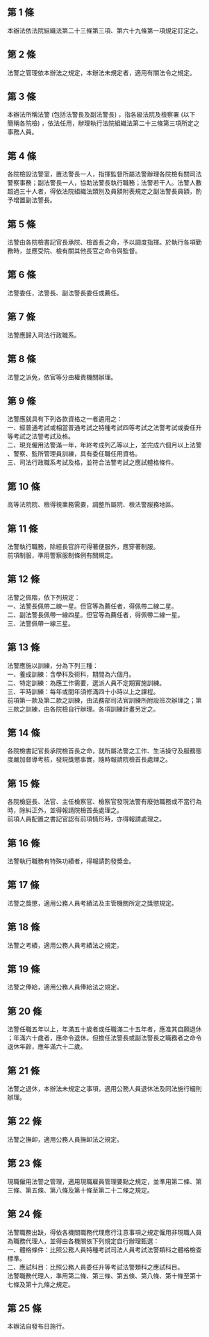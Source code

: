第 1 條
-------
本辦法依法院組織法第二十三條第三項、第六十九條第一項規定訂定之。

第 2 條
-------
法警之管理依本辦法之規定，本辦法未規定者，適用有關法令之規定。

第 3 條
-------
本辦法所稱法警 (包括法警長及副法警長) ，指各級法院及檢察署 (以下  
簡稱各院檢) ，依法任用，辦理執行法院組織法第二十三條第三項所定之  
事務人員。

第 4 條
-------
各院檢設法警室，置法警長一人，指揮監督所屬法警辦理各院檢有關司法  
警察事務；副法警長一人，協助法警長執行職務；法警若干人。法警人數  
超過三十人者，得依法院組織法類別及員額附表規定之副法警長員額，酌  
予增置副法警長。

第 5 條
-------
法警由各院檢書記官長承院、檢首長之命，予以調度指揮。於執行各項勤  
務時，並應受院、檢有關其他長官之命令與監督。

第 6 條
-------
法警委任，法警長、副法警長委任或薦任。

第 7 條
-------
法警應歸入司法行政職系。

第 8 條
-------
法警之派免，依官等分由權責機關辦理。

第 9 條
-------
法警應就具有下列各款資格之一者遴用之：  
一、經普通考試或相當普通考試之特種考試四等考試之法警考試或委任升  
    等考試之法警考試及格。  
二、現充僱用法警滿一年，年終考成列乙等以上，並完成六個月以上法警  
    、警察、監所管理員訓練，具有委任職任用資格。  
三、司法行政職系考試及格，並符合法警考試之應試體格條件。

第 10 條
--------
高等法院院、檢得視業務需要，調整所屬院、檢法警服務地區。

第 11 條
--------
法警執行職務，除經長官許可得著便服外，應穿著制服。  
前項制服，準用警察服制條例有關規定。

第 12 條
--------
法警之佩階，依下列規定：  
一、法警長佩帶二線一星。但官等為薦任者，得佩帶二線二星。  
二、副法警長佩帶一線四星。但官等為薦任者，得佩帶二線一星。  
三、法警佩帶一線三星。

第 13 條
--------
法警應施以訓練，分為下列三種：  
一、養成訓練：含學科及術科，期間為六個月。  
二、特定訓練：為應工作需要，選派人員不定期實施訓練。  
三、平時訓練：每年或間年須修滿四十小時以上之課程。  
前項第一款及第二款之訓練，由法務部司法官訓練所附設班次辦理之；第  
三款之訓練，由各院檢自行辦理。各項訓練計畫另定之。

第 14 條
--------
各院檢書記官長承院檢首長之命，就所屬法警之工作、生活操守及服務態  
度嚴加督導考核，發現獎懲事實，隨時報請院檢首長處理之。

第 15 條
--------
各院檢庭長、法官、主任檢察官、檢察官發現法警有廢弛職務或不當行為  
時，除糾正外，並得報請院檢首長處理之。  
前項人員配置之書記官認有前項情形時，亦得報請處理之。

第 16 條
--------
法警執行職務有特殊功績者，得報請酌發獎金。

第 17 條
--------
法警之獎懲，適用公務人員考績法及主管機關所定之獎懲規定。

第 18 條
--------
法警之考績，適用公務人員考績法之規定。

第 19 條
--------
法警之俸給，適用公務人員俸給法之規定。

第 20 條
--------
法警任職五年以上，年滿五十歲者或任職滿二十五年者，應准其自願退休  
；年滿六十歲者，應命令退休。但擔任法警長或副法警長之職務者之命令  
退休年齡，應年滿六十二歲。

第 21 條
--------
法警之退休，本辦法未規定之事項，適用公務人員退休法及同法施行細則  
辦理。

第 22 條
--------
法警之撫卹，適用公務人員撫卹法之規定。

第 23 條
--------
現職僱用法警之管理，適用現職雇員管理要點之規定，並準用第二條、第  
三條、第五條、第八條及第十條至第二十二條之規定。

第 24 條
--------
法警職務出缺，得依各機關職務代理應行注意事項之規定僱用非現職人員  
為職務代理人，並得由各機關依下列規定自行辦理甄選：  
一、體格條件：比照公務人員特種考試司法人員考試法警類科之體格檢查  
    標準。  
二、應試科目：比照公務人員委任升等考試法警類科之應試科目。  
法警職務代理人，準用第二條、第三條、第五條、第八條、第十條至第十  
七條及第十九條之規定。

第 25 條
--------
本辦法自發布日施行。

